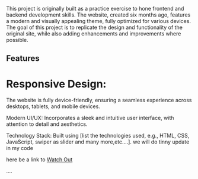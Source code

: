 <p>This project is  originally built as a practice exercise to hone frontend and backend development skills. The website, created six months ago, features a modern and visually appealing theme, fully optimized for various devices. The goal of this project is to replicate the design and functionality of the original site, while also adding enhancements and improvements where possible.</p>

<h2>Features</h2>
<h1>
Responsive Design:</h1>
<p>The website is fully device-friendly, ensuring a seamless experience across desktops, tablets, and mobile devices.</p>
Modern UI/UX: Incorporates a sleek and intuitive user interface, with attention to detail and aesthetics.
<!-- Functional Clone: Replicates the core features and functionalities of the original website, including [mention key features like navigation, animations, forms, etc.]. --><p>Technology Stack: Built using [list the technologies used, e.g., HTML, CSS, JavaScript, swiper as slider and many more,etc....]. we will do tinny update in my code
</p>
<p>here be a link to <a href="https://aadityagi84.github.io/Project-one/" >Watch Out</a></p>....






